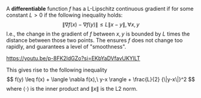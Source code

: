 A **differentiable** function $f$ has a L-Lipschitz continuous gradient if for some constant $L > 0$ if the following inequality holds:
$$
\|\nabla f(x) - \nabla f(y) \| \leq L \|x -y\|, \forall x,y
$$
I.e., the change in the gradient of $f$ between $x, y$ is bounded by $L$ times the distance between those two points. The ensures $f$ does not change too rapidly, and guarantees a level of "smoothness".

<https://youtu.be/p-8FK2ldGZo?si=EKbYaDVfavUKYlLT>

This gives rise to the following inequality
$$
f(y) \leq f(x) + \langle \nabla f(x),\ y-x \rangle + \frac{L}{2} {\|y-x\|}^2
$$
where $\langle \cdot \rangle$ is the inner product and $\|x\|$ is the L2 norm.

